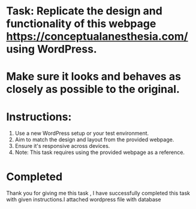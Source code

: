 # Task: Replicate the design and functionality of this webpage https://conceptualanesthesia.com/ using WordPress.

# Make sure it looks and behaves as closely as possible to the original.

# Instructions:
1. Use a new WordPress setup or your test environment.
2. Aim to match the design and layout from the provided webpage.
3. Ensure it's responsive across devices.
4. Note: This task requires using the provided webpage as a reference.

# Completed
Thank you for giving me this task , I have successfully completed this task with given instructions.I attached wordpress file with database 
